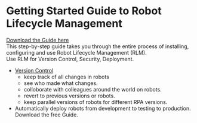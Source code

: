 # Getting Started Guide to Robot Lifecycle Management  
[Download the Guide here](https://github.com/KofaxRPA/Robot-Lifecycle-Management-Guide/releases)  
This step-by-step guide takes you through the entire process of installing, configuring and use Robot Lifecycle Management (RLM).  
Use RLM  for Version Control, Security, Deployment.
* [Version Control](https://en.wikipedia.org/wiki/Version_control)
   * keep track of all changes in robots 
   * see who made what changes.  
   * colloborate with colleagues around the world on robots.
   * revert to previous versions or robots.
   * keep parallel versions of robots for different RPA versions.
 * Automatically deploy robots from development to testing to production.  
 Download the free Guide.
